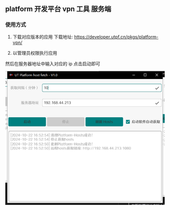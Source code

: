 

## platform 开发平台 vpn 工具 服务端

### 使用方式

1. 下载对应版本的应用  下载地址: https://developer.utpf.cn/pkgs/platform-vpn/

2. 以管理员权限执行应用

  然后在服务器地址中输入对应的 ip 点击启动即可
  
  ![alt text](image-1.png)
